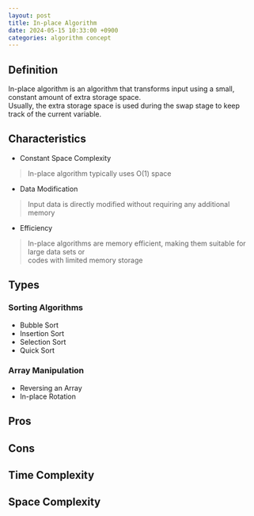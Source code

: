 ```yaml
---
layout: post
title: In-place Algorithm
date: 2024-05-15 10:33:00 +0900
categories: algorithm concept
---
```

## Definition
In-place algorithm is an algorithm that transforms input using a small, constant amount of extra storage space.  
Usually, the extra storage space is used during the swap stage to keep track of the current variable.

## Characteristics
- Constant Space Complexity
> In-place algorithm typically uses O(1) space
- Data Modification
> Input data is directly modified without requiring any additional memory
- Efficiency 
> In-place algorithms are memory efficient, making them suitable for large data sets or  
codes with limited memory storage

## Types

### Sorting Algorithms
- Bubble Sort
- Insertion Sort
- Selection Sort
- Quick Sort

### Array Manipulation
- Reversing an Array
- In-place Rotation

## Pros

## Cons

## Time Complexity

## Space Complexity
